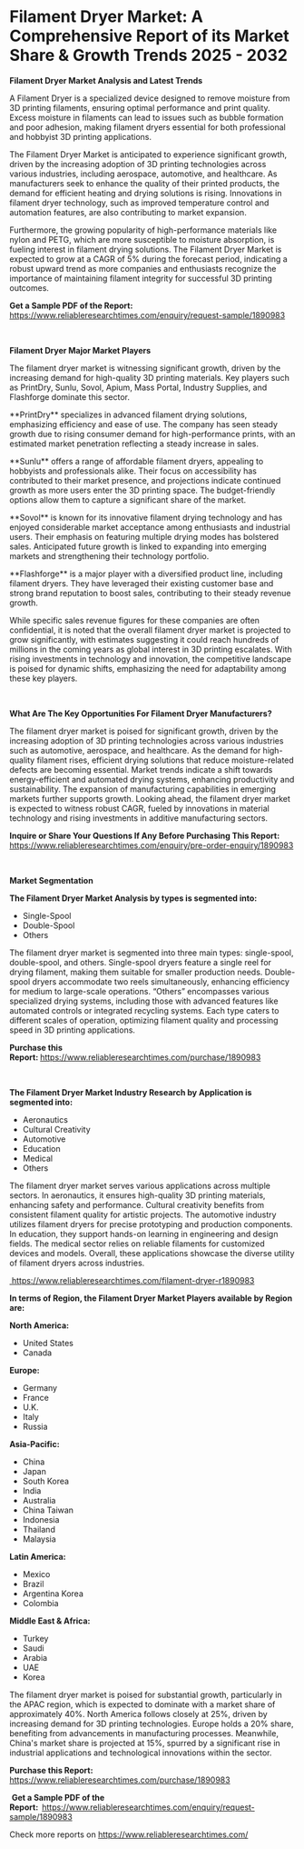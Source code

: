 <p><h1>Filament Dryer Market: A Comprehensive Report of its Market Share & Growth Trends 2025 - 2032</h1></p><p><strong>Filament Dryer Market Analysis and Latest Trends</strong></p>
<p><p>A Filament Dryer is a specialized device designed to remove moisture from 3D printing filaments, ensuring optimal performance and print quality. Excess moisture in filaments can lead to issues such as bubble formation and poor adhesion, making filament dryers essential for both professional and hobbyist 3D printing applications.</p><p>The Filament Dryer Market is anticipated to experience significant growth, driven by the increasing adoption of 3D printing technologies across various industries, including aerospace, automotive, and healthcare. As manufacturers seek to enhance the quality of their printed products, the demand for efficient heating and drying solutions is rising. Innovations in filament dryer technology, such as improved temperature control and automation features, are also contributing to market expansion.</p><p>Furthermore, the growing popularity of high-performance materials like nylon and PETG, which are more susceptible to moisture absorption, is fueling interest in filament drying solutions. The Filament Dryer Market is expected to grow at a CAGR of 5% during the forecast period, indicating a robust upward trend as more companies and enthusiasts recognize the importance of maintaining filament integrity for successful 3D printing outcomes.</p></p>
<p><strong>Get a Sample PDF of the Report:&nbsp;</strong> <a href="https://www.reliableresearchtimes.com/enquiry/request-sample/1890983?utm_campaign=3386&utm_medium=2&utm_source=Github&utm_content=ia&utm_term=11042025&utm_id=filament-dryer">https://www.reliableresearchtimes.com/enquiry/request-sample/1890983</a></p>
<p>&nbsp;</p>
<p><strong>Filament Dryer Major Market Players</strong></p>
<p><p>The filament dryer market is witnessing significant growth, driven by the increasing demand for high-quality 3D printing materials. Key players such as PrintDry, Sunlu, Sovol, Apium, Mass Portal, Industry Supplies, and Flashforge dominate this sector.</p><p>**PrintDry** specializes in advanced filament drying solutions, emphasizing efficiency and ease of use. The company has seen steady growth due to rising consumer demand for high-performance prints, with an estimated market penetration reflecting a steady increase in sales.</p><p>**Sunlu** offers a range of affordable filament dryers, appealing to hobbyists and professionals alike. Their focus on accessibility has contributed to their market presence, and projections indicate continued growth as more users enter the 3D printing space. The budget-friendly options allow them to capture a significant share of the market.</p><p>**Sovol** is known for its innovative filament drying technology and has enjoyed considerable market acceptance among enthusiasts and industrial users. Their emphasis on featuring multiple drying modes has bolstered sales. Anticipated future growth is linked to expanding into emerging markets and strengthening their technology portfolio.</p><p>**Flashforge** is a major player with a diversified product line, including filament dryers. They have leveraged their existing customer base and strong brand reputation to boost sales, contributing to their steady revenue growth. </p><p>While specific sales revenue figures for these companies are often confidential, it is noted that the overall filament dryer market is projected to grow significantly, with estimates suggesting it could reach hundreds of millions in the coming years as global interest in 3D printing escalates. With rising investments in technology and innovation, the competitive landscape is poised for dynamic shifts, emphasizing the need for adaptability among these key players.</p></p>
<p>&nbsp;</p>
<p><strong>What Are The Key Opportunities For Filament Dryer Manufacturers?</strong></p>
<p><p>The filament dryer market is poised for significant growth, driven by the increasing adoption of 3D printing technologies across various industries such as automotive, aerospace, and healthcare. As the demand for high-quality filament rises, efficient drying solutions that reduce moisture-related defects are becoming essential. Market trends indicate a shift towards energy-efficient and automated drying systems, enhancing productivity and sustainability. The expansion of manufacturing capabilities in emerging markets further supports growth. Looking ahead, the filament dryer market is expected to witness robust CAGR, fueled by innovations in material technology and rising investments in additive manufacturing sectors.</p></p>
<p><strong>Inquire or Share Your Questions If Any Before Purchasing This Report:</strong> <a href="https://www.reliableresearchtimes.com/enquiry/pre-order-enquiry/1890983?utm_campaign=3386&utm_medium=2&utm_source=Github&utm_content=ia&utm_term=11042025&utm_id=filament-dryer">https://www.reliableresearchtimes.com/enquiry/pre-order-enquiry/1890983</a></p>
<p>&nbsp;</p>
<p><strong>Market Segmentation</strong></p>
<p><strong>The Filament Dryer Market Analysis by types is segmented into:</strong></p>
<p><ul><li>Single-Spool</li><li>Double-Spool</li><li>Others</li></ul></p>
<p><p>The filament dryer market is segmented into three main types: single-spool, double-spool, and others. Single-spool dryers feature a single reel for drying filament, making them suitable for smaller production needs. Double-spool dryers accommodate two reels simultaneously, enhancing efficiency for medium to large-scale operations. “Others” encompasses various specialized drying systems, including those with advanced features like automated controls or integrated recycling systems. Each type caters to different scales of operation, optimizing filament quality and processing speed in 3D printing applications.</p></p>
<p><strong>Purchase this Report:&nbsp;</strong><a href="https://www.reliableresearchtimes.com/purchase/1890983?utm_campaign=3386&utm_medium=2&utm_source=Github&utm_content=ia&utm_term=11042025&utm_id=filament-dryer">https://www.reliableresearchtimes.com/purchase/1890983</a></p>
<p>&nbsp;</p>
<p><strong>The Filament Dryer Market Industry Research by Application is segmented into:</strong></p>
<p><ul><li>Aeronautics</li><li>Cultural Creativity</li><li>Automotive</li><li>Education</li><li>Medical</li><li>Others</li></ul></p>
<p><p>The filament dryer market serves various applications across multiple sectors. In aeronautics, it ensures high-quality 3D printing materials, enhancing safety and performance. Cultural creativity benefits from consistent filament quality for artistic projects. The automotive industry utilizes filament dryers for precise prototyping and production components. In education, they support hands-on learning in engineering and design fields. The medical sector relies on reliable filaments for customized devices and models. Overall, these applications showcase the diverse utility of filament dryers across industries.</p></p>
<p><a href="https://www.reliableresearchtimes.com/filament-dryer-r1890983?utm_campaign=3386&utm_medium=2&utm_source=Github&utm_content=ia&utm_term=11042025&utm_id=filament-dryer">&nbsp;https://www.reliableresearchtimes.com/filament-dryer-r1890983</a></p>
<p><strong>In terms of Region, the Filament Dryer Market Players available by Region are:</strong></p>
<p>
    <p> <strong> North America: </strong>
        <ul>
            <li>United States</li>
            <li>Canada</li>
        </ul>
        </p> 
    <p> <strong> Europe: </strong>
        <ul>
            <li>Germany</li>
            <li>France</li>
            <li>U.K.</li>
            <li>Italy</li>
            <li>Russia</li>
        </ul>
        </p> 
    <p> <strong> Asia-Pacific: </strong>
        <ul>
            <li>China</li>
            <li>Japan</li>
            <li>South Korea</li>
            <li>India</li>
            <li>Australia</li>
            <li>China Taiwan</li>
            <li>Indonesia</li>
            <li>Thailand</li>
            <li>Malaysia</li>
        </ul>
        </p> 
    <p> <strong> Latin America: </strong>
        <ul>
            <li>Mexico</li>
            <li>Brazil</li>
            <li>Argentina Korea</li>
            <li>Colombia</li>
        </ul>
        </p> 
    <p> <strong> Middle East & Africa: </strong>
        <ul>
            <li>Turkey</li>
            <li>Saudi</li>
            <li>Arabia</li>
            <li>UAE</li>
            <li>Korea</li>
        </ul>
    </p>
    </p>
<p><p>The filament dryer market is poised for substantial growth, particularly in the APAC region, which is expected to dominate with a market share of approximately 40%. North America follows closely at 25%, driven by increasing demand for 3D printing technologies. Europe holds a 20% share, benefiting from advancements in manufacturing processes. Meanwhile, China's market share is projected at 15%, spurred by a significant rise in industrial applications and technological innovations within the sector.</p></p>
<p><strong>Purchase this Report: </strong><a href="https://www.reliableresearchtimes.com/purchase/1890983?utm_campaign=3386&utm_medium=2&utm_source=Github&utm_content=ia&utm_term=11042025&utm_id=filament-dryer">https://www.reliableresearchtimes.com/purchase/1890983</a></p>
<p>&nbsp;<strong>Get a Sample PDF of the Report:&nbsp;&nbsp;</strong><a href="https://www.reliableresearchtimes.com/enquiry/request-sample/1890983?utm_campaign=3386&utm_medium=2&utm_source=Github&utm_content=ia&utm_term=11042025&utm_id=filament-dryer">https://www.reliableresearchtimes.com/enquiry/request-sample/1890983</a></p>
<p><strong></strong></p>
<p>Check more reports on <a href="https://www.reliableresearchtimes.com/?utm_campaign=3386&utm_medium=2&utm_source=Github&utm_content=ia&utm_term=11042025&utm_id=filament-dryer">https://www.reliableresearchtimes.com/</a></p>
